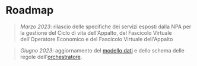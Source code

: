 # Roadmap
> *Marzo 2023*: rilascio delle specifiche dei servizi esposti dalla NPA per la gestione del Ciclo di vita dell'Appalto, del Fascicolo Virtuale dell'Operatore Economico e del Fascicolo Virtuale dell'Appalto

> *Giugno 2023*: aggiornamento del [modello dati](/npa-fvoe/docs/modello-dati/modello-dati-npa.yaml) e dello schema delle regole dell'[orchestratore](/npa-fvoe/docs/orchestratore/).
